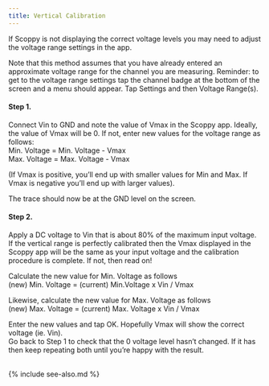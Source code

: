 ```yaml
---
title: Vertical Calibration
---
```


If Scoppy is not displaying the correct voltage levels you may need to adjust the voltage range settings in the app.

Note that this method assumes that you have already entered an approximate voltage range for the channel you are measuring. Reminder: to get to the voltage range settings tap the channel badge at the bottom of the screen and a menu should appear. Tap Settings and then Voltage Range(s).

#### Step 1.
Connect Vin to GND and note the value of Vmax in the Scoppy app. Ideally, the value of Vmax will be 0. If not, enter new values for the voltage range as follows:   
Min. Voltage = Min. Voltage - Vmax   
Max. Voltage = Max. Voltage - Vmax   

(If Vmax is positive, you’ll end up with smaller values for Min and Max. If Vmax is negative you’ll end up with larger values).

The trace should now be at the GND level on the screen.

#### Step 2.
Apply a DC voltage to Vin that is about 80% of the maximum input voltage. If the vertical range is perfectly calibrated then the Vmax displayed in the Scoppy app will be the same as your input voltage and the calibration procedure is complete. If not, then read on!

Calculate the new value for Min. Voltage as follows   
(new) Min. Voltage = (current) Min.Voltage x Vin / Vmax

Likewise, calculate the new value for Max. Voltage as follows   
(new) Max. Voltage = (current) Max. Voltage x Vin / Vmax

Enter the new values and tap OK. Hopefully Vmax will show the correct voltage (ie. Vin).   
Go back to Step 1 to check that the 0 voltage level hasn’t changed. If it has then keep repeating both until you’re happy with the result.


<br>
{% include see-also.md %}
